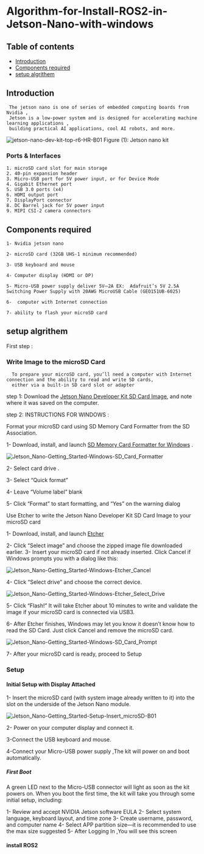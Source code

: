 # Algorithm-for-Install-ROS2-in-Jetson-Nano-with-windows

## Table of contents
* [Introduction](#Introduction)
* [Components required](#Components-required)
* [setup algrithem](#setup-algrithem)


## Introduction
     The jetson nano is one of series of embedded computing boards from Nvidia , 
     Jetson is a low-power system and is designed for accelerating machine learning applications ,
     building practical AI applications, cool AI robots, and more.

![jetson-nano-dev-kit-top-r6-HR-B01](https://user-images.githubusercontent.com/64277741/179639970-f0d995bf-f667-403c-b02d-a2940fda9243.png)
  Figure (1): Jetson nano kit 
  
 ### Ports & Interfaces
    1. microSD card slot for main storage
    2. 40-pin expansion header
    3. Micro-USB port for 5V power input, or for Device Mode
    4. Gigabit Ethernet port
    5. USB 3.0 ports (x4)
    6. HDMI output port
    7. DisplayPort connector
    8. DC Barrel jack for 5V power input
    9. MIPI CSI-2 camera connectors
  
  
## Components required

    1- Nvidia jetson nano

    2- microSD card (32GB UHS-1 minimum recommended)

    3- USB keyboard and mouse 

    4- Computer display (HDMI or DP)

    5- Micro-USB power supply deliver 5V⎓2A EX:  Adafruit’s 5V 2.5A Switching Power Supply with 20AWG MicroUSB Cable (GEO151UB-6025)
    
    6-  computer with Internet connection  
    
    7- ability to flash your microSD card 
    

## setup algrithem
First step :
### Write Image to the microSD Card

      To prepare your microSD card, you’ll need a computer with Internet connection and the ability to read and write SD cards,
      either via a built-in SD card slot or adapter

 step 1: Download the [Jetson Nano Developer Kit SD Card Image](https://developer.nvidia.com/jetson-nano-sd-card-image), 
  and note where it was saved on the computer.
 
 step 2: INSTRUCTIONS FOR WINDOWS :
 
  Format your microSD card using SD Memory Card Formatter from the SD Association.
  

  1- Download, install, and launch  [SD Memory Card Formatter for Windows](https://www.sdcard.org/downloads/formatter/sd-memory-card-formatter-for-windows-download/) .
 
 ![Jetson_Nano-Getting_Started-Windows-SD_Card_Formatter](https://user-images.githubusercontent.com/64277741/179655546-a65398a0-6129-425b-9868-a0616bcc9f05.png)

  2- Select card drive .
  
  3- Select “Quick format”
  
  4- Leave “Volume label” blank
  
  5- Click “Format” to start formatting, and “Yes” on the warning dialog
  
 Use Etcher to write the Jetson Nano Developer Kit SD Card Image to your microSD card
 
   1- Download, install, and launch [Etcher](https://www.balena.io/etcher)
   
   2- Click “Select image” and choose the zipped image file downloaded earlier.
   3- Insert your microSD card if not already inserted.
     Click Cancel if Windows prompts you with a dialog like this:
     
  ![Jetson_Nano-Getting_Started-Windows-Etcher_Cancel](https://user-images.githubusercontent.com/64277741/179656202-88348754-6d7e-4475-87d7-8b5dba8fb98c.png)

   4- Click “Select drive” and choose the correct device.
   
   ![Jetson_Nano-Getting_Started-Windows-Etcher_Select_Drive](https://user-images.githubusercontent.com/64277741/179657185-fd60e08d-9f44-437c-883c-b6de5a748ae3.png)
   
   5- Click “Flash!” It will take Etcher about 10 minutes to write and validate the image if your microSD card is connected via USB3.
   
   6- After Etcher finishes, Windows may let you know it doesn’t know how to read the SD Card. Just click Cancel and remove the microSD card.
   
   ![Jetson_Nano-Getting_Started-Windows-SD_Card_Prompt](https://user-images.githubusercontent.com/64277741/179657505-e526e28b-21d4-48f8-9742-09c8be5299b6.png)

   7- After your microSD card is ready, proceed to Setup 
   
   
  ### Setup 
  
  
 #### Initial Setup with Display Attached
 
  1- Insert the microSD card (with system image already written to it) into the slot on the underside of the Jetson Nano module.
   
   ![Jetson_Nano-Getting_Started-Setup-Insert_microSD-B01](https://user-images.githubusercontent.com/64277741/179658397-9f784596-b374-4564-802f-b5cc407dc8e2.png)
  
  2- Power on your computer display and connect it.
  
  3-Connect the USB keyboard and mouse.
  
  4-Connect your Micro-USB power supply ,The kit will power on and boot automatically.
  
  ##### First Boot
  
  A green LED next to the Micro-USB connector will light as soon as the kit powers on.
  When you boot the first time, the kit will take you through some initial setup, including:

  1- Review and accept NVIDIA Jetson software EULA
  2- Select system language, keyboard layout, and time zone
  3- Create username, password, and computer name
  4- Select APP partition size—it is recommended to use the max size suggested
  5- After Logging In ,You will see this screen
   
 #### install ROS2
 
 
